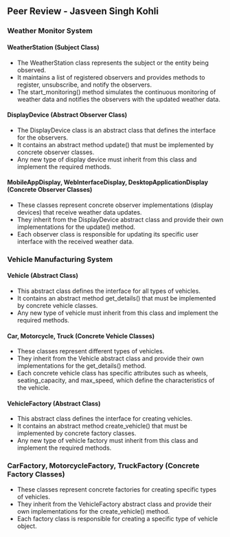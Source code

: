 ## Peer Review - Jasveen Singh Kohli


### Weather Monitor System
#### WeatherStation (Subject Class)
* The WeatherStation class represents the subject or the entity being observed.
* It maintains a list of registered observers and provides methods to register, unsubscribe, and notify the observers.
* The start_monitoring() method simulates the continuous monitoring of weather data and notifies the observers with the updated weather data.

#### DisplayDevice (Abstract Observer Class)
* The DisplayDevice class is an abstract class that defines the interface for the observers.
* It contains an abstract method update() that must be implemented by concrete observer classes.
* Any new type of display device must inherit from this class and implement the required methods.

#### MobileAppDisplay, WebInterfaceDisplay, DesktopApplicationDisplay (Concrete Observer Classes)
* These classes represent concrete observer implementations (display devices) that receive weather data updates.
* They inherit from the DisplayDevice abstract class and provide their own implementations for the update() method.
* Each observer class is responsible for updating its specific user interface with the received weather data.


### Vehicle Manufacturing System
#### Vehicle (Abstract Class)
* This abstract class defines the interface for all types of vehicles.
* It contains an abstract method get_details() that must be implemented by concrete vehicle classes.
* Any new type of vehicle must inherit from this class and implement the required methods.

#### Car, Motorcycle, Truck (Concrete Vehicle Classes)
* These classes represent different types of vehicles.
* They inherit from the Vehicle abstract class and provide their own implementations for the get_details() method.
* Each concrete vehicle class has specific attributes such as wheels, seating_capacity, and max_speed, which define the characteristics of the vehicle.

#### VehicleFactory (Abstract Class)
* This abstract class defines the interface for creating vehicles.
* It contains an abstract method create_vehicle() that must be implemented by concrete factory classes.
* Any new type of vehicle factory must inherit from this class and implement the required methods.

### CarFactory, MotorcycleFactory, TruckFactory (Concrete Factory Classes)
* These classes represent concrete factories for creating specific types of vehicles.
* They inherit from the VehicleFactory abstract class and provide their own implementations for the create_vehicle() method.
* Each factory class is responsible for creating a specific type of vehicle object.
